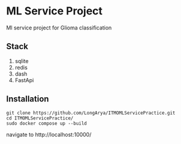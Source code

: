 # ML Service Project

Ml service project for Glioma classification 

## Stack 

1. sqlite
2. redis 
3. dash 
4. FastApi 

## Installation 

```
git clone https://github.com/LongArya/ITMOMLServicePractice.git
cd ITMOMLServicePractice/
sudo docker compose up --build
```

navigate to http://localhost:10000/

